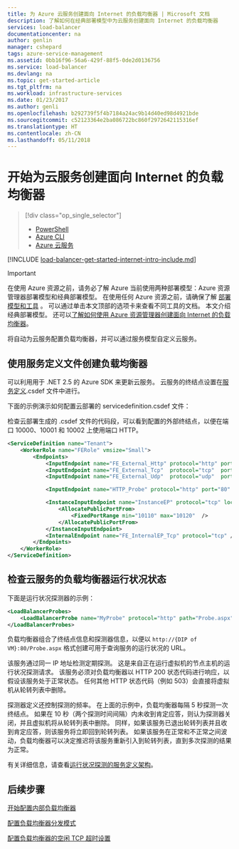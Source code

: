 ```yaml
---
title: 为 Azure 云服务创建面向 Internet 的负载均衡器 | Microsoft 文档
description: 了解如何在经典部署模型中为云服务创建面向 Internet 的负载均衡器
services: load-balancer
documentationcenter: na
author: genlin
manager: cshepard
tags: azure-service-management
ms.assetid: 0bb16f96-56a6-429f-88f5-0de2d0136756
ms.service: load-balancer
ms.devlang: na
ms.topic: get-started-article
ms.tgt_pltfrm: na
ms.workload: infrastructure-services
ms.date: 01/23/2017
ms.author: genli
ms.openlocfilehash: b292739f5f4b7184a24ac9b14d40ed98d4921bde
ms.sourcegitcommit: c52123364e2ba086722bc860f2972642115316ef
ms.translationtype: HT
ms.contentlocale: zh-CN
ms.lasthandoff: 05/11/2018
---
```

# <a name="get-started-creating-an-internet-facing-load-balancer-for-cloud-services"></a>开始为云服务创建面向 Internet 的负载均衡器

> [!div class="op_single_selector"]
> * [PowerShell](../load-balancer/load-balancer-get-started-internet-classic-ps.md)
> * [Azure CLI](../load-balancer/load-balancer-get-started-internet-classic-cli.md)
> * [Azure 云服务](../load-balancer/load-balancer-get-started-internet-classic-cloud.md)

[!INCLUDE [load-balancer-get-started-internet-intro-include.md](../../includes/load-balancer-get-started-internet-intro-include.md)]

> [!IMPORTANT]
> 在使用 Azure 资源之前，请务必了解 Azure 当前使用两种部署模型：Azure 资源管理器部署模型和经典部署模型。 在使用任何 Azure 资源之前，请确保了解 [部署模型和工具](../azure-classic-rm.md) 。 可以通过单击本文顶部的选项卡来查看不同工具的文档。 本文介绍经典部署模型。 还可以[了解如何使用 Azure 资源管理器创建面向 Internet 的负载均衡器](load-balancer-get-started-internet-arm-ps.md)。

将自动为云服务配置负载均衡器，并可以通过服务模型自定义云服务。

## <a name="create-a-load-balancer-using-the-service-definition-file"></a>使用服务定义文件创建负载均衡器

可以利用用于 .NET 2.5 的 Azure SDK 来更新云服务。 云服务的终结点设置在[服务定义](https://msdn.microsoft.com/library/azure/gg557553.aspx).csdef 文件中进行。

下面的示例演示如何配置云部署的 servicedefinition.csdef 文件：

检查云部署生成的 .csdef 文件的代码段，可以看到配置的外部终结点，以便在端口 10000、10001 和 10002 上使用端口 HTTP。

```xml
<ServiceDefinition name="Tenant">
    <WorkerRole name="FERole" vmsize="Small">
        <Endpoints>
            <InputEndpoint name="FE_External_Http" protocol="http" port="10000" />
            <InputEndpoint name="FE_External_Tcp"  protocol="tcp"  port="10001" />
            <InputEndpoint name="FE_External_Udp"  protocol="udp"  port="10002" />

            <InputEndpoint name="HTTP_Probe" protocol="http" port="80" loadBalancerProbe="MyProbe" />

            <InstanceInputEndpoint name="InstanceEP" protocol="tcp" localPort="80">
                <AllocatePublicPortFrom>
                    <FixedPortRange min="10110" max="10120"  />
                </AllocatePublicPortFrom>
            </InstanceInputEndpoint>
            <InternalEndpoint name="FE_InternalEP_Tcp" protocol="tcp" />
        </Endpoints>
    </WorkerRole>
</ServiceDefinition>
```

## <a name="check-load-balancer-health-status-for-cloud-services"></a>检查云服务的负载均衡器运行状况状态

下面是运行状况探测器的示例：

```xml
<LoadBalancerProbes>
    <LoadBalancerProbe name="MyProbe" protocol="http" path="Probe.aspx" intervalInSeconds="5" timeoutInSeconds="100" />
</LoadBalancerProbes>
```

负载均衡器组合了终结点信息和探测器信息，以便以 `http://{DIP of VM}:80/Probe.aspx` 格式创建可用于查询服务的运行状况的 URL。

该服务通过同一 IP 地址检测定期探测。 这是来自正在运行虚拟机的节点主机的运行状况探测请求。 该服务必须对负载均衡器以 HTTP 200 状态代码进行响应，以假设该服务处于正常状态。 任何其他 HTTP 状态代码（例如 503）会直接将虚拟机从轮转列表中删除。

探测器定义还控制探测的频率。 在上面的示例中，负载均衡器每隔 5 秒探测一次终结点。 如果在 10 秒（两个探测时间间隔）内未收到肯定应答，则认为探测器关闭，并且虚拟机将从轮转列表中删除。 同样，如果该服务已退出轮转列表并且收到肯定应答，则该服务将立即回到轮转列表。 如果该服务在正常和不正常之间波动，负载均衡器可以决定推迟将该服务重新引入到轮转列表，直到多次探测的结果为正常。

有关详细信息，请查看[运行状况探测的服务定义架构](https://msdn.microsoft.com/library/azure/jj151530.aspx)。

## <a name="next-steps"></a>后续步骤

[开始配置内部负载均衡器](load-balancer-get-started-ilb-arm-ps.md)

[配置负载均衡器分发模式](load-balancer-distribution-mode.md)

[配置负载均衡器的空闲 TCP 超时设置](load-balancer-tcp-idle-timeout.md)

